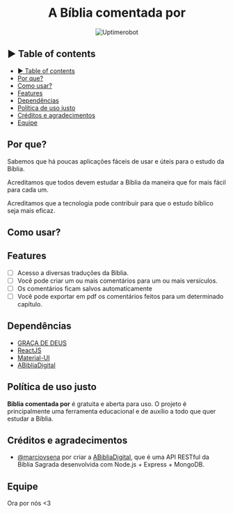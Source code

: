 <center>
  <h1>A Bíblia comentada por</h1>
  <div align="center">
    <a>
      <img src="https://img.shields.io/badge/status-desenvolvendo-red" alt="Uptimerobot">
    </a>
  </div>
</center>

## ► Table of contents
- [► Table of contents](#-table-of-contents)
- [Por que?](#por-que)
- [Como usar?](#como-usar)
- [Features](#features)
- [Dependências](#dependências)
- [Política de uso justo](#política-de-uso-justo)
- [Créditos e agradecimentos](#créditos-e-agradecimentos)
- [Equipe](#equipe)

## Por que?
Sabemos que há poucas aplicações fáceis de usar e úteis para o estudo da Bíblia.

Acreditamos que todos devem estudar a Bíblia da maneira que for mais fácil para cada um.

Acreditamos que a tecnologia pode contribuir para que o estudo bíblico seja mais eficaz.

## Como usar?

## Features
- [ ] Acesso a diversas traduções da Bíblia.
- [ ] Você pode criar um ou mais comentários para um ou mais versículos.
- [ ] Os comentários ficam salvos automaticamente
- [ ] Você pode exportar em pdf os comentários feitos para um determinado capítulo.

## Dependências
- [GRAÇA DE DEUS](https://www.bibliaonline.com.br/acf/2co/12/9)
- [ReactJS](https://pt-br.reactjs.org/)
- [Material-UI](https://material-ui.com/)
- [ABibliaDigital](https://bibleapi.co/pt)

## Política de uso justo
<strong>Biblia comentada por</strong> é gratuita e aberta para uso. O projeto é principalmente uma ferramenta educacional e de auxílio a todo que quer estudar a Bíblia.

## Créditos e agradecimentos
- [@marciovsena](https://github.com/marciovsena) por criar a [ABibliaDigital](https://bibleapi.co/pt), que é uma API RESTful da Bíblia Sagrada desenvolvida com Node.js + Express + MongoDB.

## Equipe
Ora por nós <3